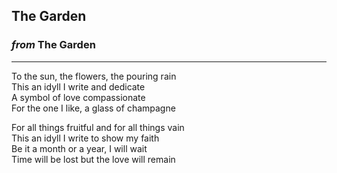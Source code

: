 
## The Garden

### *from* **The Garden**

---

To the sun, the flowers, the pouring rain \
This an idyll I write and dedicate \
A symbol of love compassionate \
For the one I like, a glass of champagne

For all things fruitful and for all things vain \
This an idyll I write to show my faith \
Be it a month or a year, I will wait \
Time will be lost but the love will remain